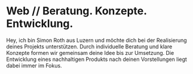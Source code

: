 # Web // Beratung. Konzepte. Entwicklung.
Hey, ich bin Simon Roth aus Luzern und möchte dich bei der Realisierung deines Projekts unterstützen. Durch individuelle Beratung und klare Konzepte formen wir gemeinsam deine Idee bis zur Umsetzung. Die Entwicklung eines nachhaltigen Produkts nach deinen Vorstellungen liegt dabei immer im Fokus.
